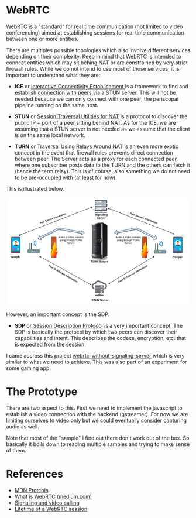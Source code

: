 # WebRTC

[WebRTC](https://en.wikipedia.org/wiki/WebRTC) is a "standard" for real 
time communication (not limited to video conferencing) aimed at 
establishing sessions for real time communication between one or more 
entities. 

There are multiples possible topologies which also involve different 
services depending on their complexity. Keep in mind that WebRTC is 
intended to connect entities which may sit behing NAT or are constrained
by very strict firewall rules. While we do not intend to use most of 
those services, it is important to understand what they are:

- **ICE** or [Interactive Connectivity Establishment ](https://en.wikipedia.org/wiki/Interactive_Connectivity_Establishment)
  is a framework to find and establish connection with peers via a STUN server. 
  This will not be needed because we can only connect with one peer, the periscopai pipeline 
  running on the same host. 

- **STUN** or [Session Traversal Utilities for NAT](https://en.wikipedia.org/wiki/STUN) is a 
  protocol to discover the public IP + port of a peer sitting behind NAT. 
  As for the ICE, we are assuming that a STUN server is not needed as we assume that the client 
  is on the same local network. 

- **TURN** or [Traversal Using Relays Around NAT](https://webrtc.org/getting-started/turn-server) is 
  an even more exotic concept in the event that firewall rules prevents direct connection between 
  peer. The Server acts as a proxy for each connected peer, where one subscriber posts data to the 
  TURN and the others can fetch it (hence the term relay). This is of course, also something we 
  do not need to be pre-occupied with (at least for now).

This is illustrated below. 

![webrtc-top-1.jpeg](./webrtc-top-1.jpeg)

However, an important concept is the SDP. 

- **SDP** or [Session Description Protocol](https://en.wikipedia.org/wiki/Session_Description_Protocol)
  is a very important concept. The SDP is basically the protocol by which two 
  peers can discover their capabilities and intent. This describes the codecs, 
  encryption, etc. that is expected from the session. 

I came accross this project [webrtc-without-signaling-server](https://github.com/lesmana/webrtc-without-signaling-server)
which is very similar to what we need to achieve. This was also part of an experiment for some gaming  app.

# The Prototype

There are two aspect to this. First we need to implement the javascript to establish 
a video connection with the backend (gstreamer). For now we are limiting ourselves to 
video only but we could eventually consider capturing audio as well. 

Note that most of the "sample" I find out there don't work out of the box. So basically it 
boils down to reading multiple samples and trying to make sense of them. 





# References

* [MDN Protcols](https://developer.mozilla.org/en-US/docs/Web/API/WebRTC_API/Protocols)
* [What is WebRTC (medium.com)](https://medium.com/av-transcode/what-is-webrtc-and-how-to-setup-stun-turn-server-for-webrtc-communication-63314728b9d0)
* [Signaling and video calling](https://developer.mozilla.org/en-US/docs/Web/API/WebRTC_API/Signaling_and_video_calling)
* [Lifetime of a WebRTC session](https://developer.mozilla.org/en-US/docs/Web/API/WebRTC_API/Session_lifetime#Establishing_a_connection)